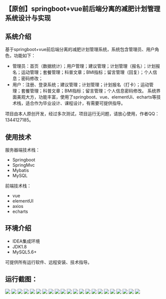 ## 【原创】springboot+vue前后端分离的减肥计划管理系统设计与实现

## 系统介绍

基于springboot+vue前后端分离的减肥计划管理系统，系统包含管理员、用户角色，功能如下：
- 管理员：首页（数据统计）；用户管理；建议管理；计划管理（报名）；计划报名；运动管理；套餐管理；科普文章；BMI指标；留言管理（回复）；个人信息；密码修改；
- 用户：注册、登录系统；建议管理；计划管理；计划报名（打卡）；运动管理；套餐管理；科普文章；BMI指标；留言管理；个人信息密码修改。
系统界面美观大方，功能丰富，使用了springboot、vue、elementUi、echarts等技术栈，适合作为毕业设计、课程设计，有需要可提供指导。

项目由本人原创开发，经过多次测试，项目运行无问题，请放心使用，作者QQ：1344127185。

## 使用技术

服务器端技术栈：

- Springboot
- SpringMvc
- Mybatis
- MySQL

前端技术栈：

- vue
- elementUI
- axios
- echarts

## 环境介绍

- IDEA集成环境
- JDK1.8
- MySQL5.6+

可提供所有运行软件、远程安装、技术指导。

## 运行截图：
![](https://github.com/itcoderyhl/lose-weight-server/blob/main/images/1.png)
![](https://github.com/itcoderyhl/lose-weight-server/blob/main/images/2.png)
![](https://github.com/itcoderyhl/lose-weight-server/blob/main/images/3.png)
![](https://github.com/itcoderyhl/lose-weight-server/blob/main/images/4.png)
![](https://github.com/itcoderyhl/lose-weight-server/blob/main/images/5.png)
![](https://github.com/itcoderyhl/lose-weight-server/blob/main/images/6.png)
![](https://github.com/itcoderyhl/lose-weight-server/blob/main/images/7.png)
![](https://github.com/itcoderyhl/lose-weight-server/blob/main/images/8.png)
![](https://github.com/itcoderyhl/lose-weight-server/blob/main/images/9.png)
![](https://github.com/itcoderyhl/lose-weight-server/blob/main/images/10.png)
![](https://github.com/itcoderyhl/lose-weight-server/blob/main/images/11.png)
![](https://github.com/itcoderyhl/lose-weight-server/blob/main/images/12.png)
![](https://github.com/itcoderyhl/lose-weight-server/blob/main/images/13.png)
![](https://github.com/itcoderyhl/lose-weight-server/blob/main/images/14.png)
![](https://github.com/itcoderyhl/lose-weight-server/blob/main/images/15.png)
![](https://github.com/itcoderyhl/lose-weight-server/blob/main/images/16.png)
![](https://github.com/itcoderyhl/lose-weight-server/blob/main/images/17.png)
![](https://github.com/itcoderyhl/lose-weight-server/blob/main/images/18.png)
![](https://github.com/itcoderyhl/lose-weight-server/blob/main/images/19.png)
![](https://github.com/itcoderyhl/lose-weight-server/blob/main/images/20.png)
![](https://github.com/itcoderyhl/lose-weight-server/blob/main/images/21.png)
![](https://github.com/itcoderyhl/lose-weight-server/blob/main/images/22.png)
